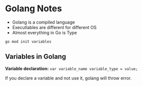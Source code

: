 # Golang Notes

- Golang is a compiled language
- Executlables are different for different OS
- Almost everything in Go is Type

`go mod init variables`

## Variables in Golang

**Variable declaration:**
`var variable_name variable_type = value;`

If you declare a variable and not use it, golang will throw error.